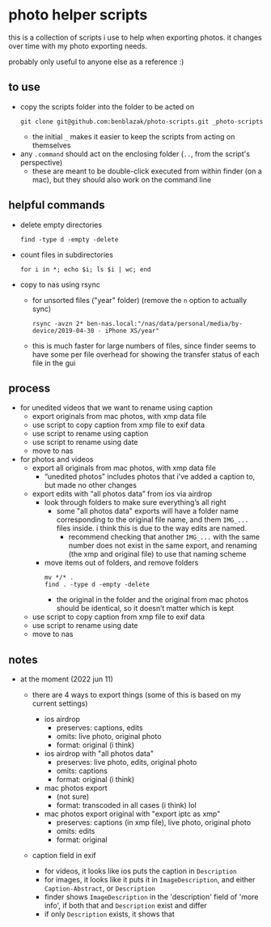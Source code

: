 # photo helper scripts

this is a collection of scripts i use to help when exporting photos. it changes over time with my photo exporting needs.

probably only useful to anyone else as a reference :)

## to use

- copy the scripts folder into the folder to be acted on
  ```fish
  git clone git@github.com:benblazak/photo-scripts.git _photo-scripts
  ```
  - the initial `_` makes it easier to keep the scripts from acting on themselves
- any `.command` should act on the enclosing folder (`..`, from the script's perspective)
  - these are meant to be double-click executed from within finder (on a mac), but they should also work on the command line

## helpful commands

- delete empty directories

  ```fish
  find -type d -empty -delete
  ```

- count files in subdirectories

  ```fish
  for i in *; echo $i; ls $i | wc; end
  ```

- copy to nas using rsync

  - for unsorted files ("year" folder) (remove the `n` option to actually sync)

    ```fish
    rsync -avzn 2* ben-nas.local:"/nas/data/personal/media/by-device/2019-04-30 - iPhone XS/year"
    ```

  - this is much faster for large numbers of files, since finder seems to have some per file overhead for showing the transfer status of each file in the gui

## process

- for unedited videos that we want to rename using caption
  - export originals from mac photos, with xmp data file
  - use script to copy caption from xmp file to exif data
  - use script to rename using caption
  - use script to rename using date
  - move to nas
- for photos and videos
  - export all originals from mac photos, with xmp data file
    - “unedited photos” includes photos that i’ve added a caption to, but made no other changes
  - export edits with “all photos data” from ios via airdrop
    - look through folders to make sure everything’s all right
      - some "all photos data" exports will have a folder name corresponding to the original file name, and them `IMG_...` files inside. i think this is due to the way edits are named.
        - recommend checking that another `IMG_...` with the same number does not exist in the same export, and renaming (the xmp and original file) to use that naming scheme
    - move items out of folders, and remove folders
      ```fish
      mv */* .
      find . -type d -empty -delete
      ```
      - the original in the folder and the original from mac photos should be identical, so it doesn’t matter which is kept
  - use script to copy caption from xmp file to exif data
  - use script to rename using date
  - move to nas

## notes

- at the moment (2022 jun 11)

  - there are 4 ways to export things (some of this is based on my current settings)

    - ios airdrop
      - preserves: captions, edits
      - omits: live photo, original photo
      - format: original (i think)
    - ios airdrop with "all photos data"
      - preserves: live photo, edits, original photo
      - omits: captions
      - format: original (i think)
    - mac photos export
      - (not sure)
      - format: transcoded in all cases (i think) lol
    - mac photos export original with "export iptc as xmp"
      - preserves: captions (in xmp file), live photo, original photo
      - omits: edits
      - format: original

  - caption field in exif
    - for videos, it looks like ios puts the caption in `Description`
    - for images, it looks like it puts it in `ImageDescription`, and
      either `Caption-Abstract`, or `Description`
    - finder shows `ImageDescription` in the 'description' field of 'more info', if both that and `Description` exist and differ
    - if only `Description` exists, it shows that
